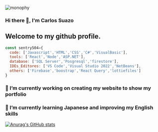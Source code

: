 ![monophy](https://user-images.githubusercontent.com/59220885/196550289-b372edcc-d0cc-43f5-8573-0ababe3a8850.gif)
### Hi there 👋, I'm Carlos Suazo
## Welcome to my github profile.

```js
const sentry504={
  code: ['Javascript','HTML','CSS','C#','VisualBasic'],
  tools: ['React','Node','ASP.NET'],
  database: ['SQL Server','Posgresql','firestore'],
  IDEs_Editores: ['VS Code','Visual Studio 2022','NetBeans'],
  others: ['Firebase','boostrap','React Query','lottiefiles']
}
```
### 🔭 I’m currently working on creating my website to show my portfolio
### 🌱 I’m currently learning Japanese and improving my English skills
[![Anurag's GitHub stats](https://github-readme-stats.vercel.app/api?username=sentry504)](https://github.com/anuraghazra/github-readme-stats)
<!--
**sentry504/sentry504** is a ✨ _special_ ✨ repository because its `README.md` (this file) appears on your GitHub profile.

Here are some ideas to get you started:

- 🌱 I’m currently learning ...
- 👯 I’m looking to collaborate on ...
- 🤔 I’m looking for help with ...
- 💬 Ask me about ...
- 📫 How to reach me: ...
- 😄 Pronouns: ...
- ⚡ Fun fact: ...
-->

